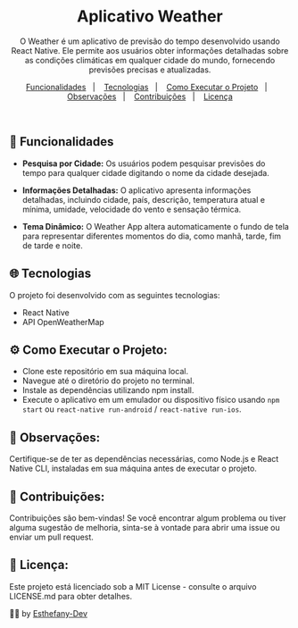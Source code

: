 <h1 align="center">Aplicativo Weather</h1>

<p align="center">O Weather é um aplicativo de previsão do tempo desenvolvido usando React Native. Ele permite aos usuários obter informações detalhadas sobre as condições climáticas em qualquer cidade do mundo, fornecendo previsões precisas e atualizadas.</p>

<p align="center">
  <a href="#-funcionalidades">Funcionalidades</a>&nbsp;&nbsp;&nbsp;|&nbsp;&nbsp;&nbsp;
  <a href="#-tecnologias">Tecnologias</a>&nbsp;&nbsp;&nbsp;|&nbsp;&nbsp;&nbsp;
  <a href="#-como-executar">Como Executar o Projeto</a>&nbsp;&nbsp;&nbsp;|&nbsp;&nbsp;&nbsp;
  <a href="#-observacoes">Observações</a>&nbsp;&nbsp;&nbsp;|&nbsp;&nbsp;&nbsp;
  <a href="#-contribuicoes">Contribuições</a>&nbsp;&nbsp;&nbsp;|&nbsp;&nbsp;&nbsp;
  <a href="#-licenca">Licença</a>
</p>

<br>

<p align="justify">

## 🚀 Funcionalidades

- **Pesquisa por Cidade:** Os usuários podem pesquisar previsões do tempo para qualquer cidade digitando o nome da cidade desejada.

- **Informações Detalhadas:** O aplicativo apresenta informações detalhadas, incluindo cidade, país, descrição, temperatura atual e mínima, umidade, velocidade do vento e sensação térmica.

- **Tema Dinâmico:** O Weather App altera automaticamente o fundo de tela para representar diferentes momentos do dia, como manhã, tarde, fim de tarde e noite.

## 🌐 Tecnologias

O projeto foi desenvolvido com as seguintes tecnologias:
- React Native
- API OpenWeatherMap
  
## ⚙️ Como Executar o Projeto:

- Clone este repositório em sua máquina local.
- Navegue até o diretório do projeto no terminal.
- Instale as dependências utilizando npm install.
- Execute o aplicativo em um emulador ou dispositivo físico usando `npm start` ou `react-native run-android` / `react-native run-ios`.

## 📝 Observações:
Certifique-se de ter as dependências necessárias, como Node.js e React Native CLI, instaladas em sua máquina antes de executar o projeto.

## 🤝 Contribuições:
Contribuições são bem-vindas! Se você encontrar algum problema ou tiver alguma sugestão de melhoria, sinta-se à vontade para abrir uma issue ou enviar um pull request.

## 📜 Licença:
Este projeto está licenciado sob a MIT License - consulte o arquivo LICENSE.md para obter detalhes.
</p>

👩‍💻 by [Esthefany-Dev](https://github.com/Esthefany-Dev)
